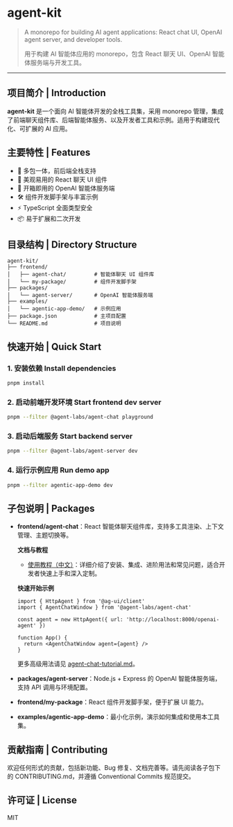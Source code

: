 # agent-kit

> A monorepo for building AI agent applications: React chat UI, OpenAI agent server, and developer tools.
> 
> 用于构建 AI 智能体应用的 monorepo，包含 React 聊天 UI、OpenAI 智能体服务端与开发工具。

---

## 项目简介 | Introduction

**agent-kit** 是一个面向 AI 智能体开发的全栈工具集，采用 monorepo 管理，集成了前端聊天组件库、后端智能体服务、以及开发者工具和示例。适用于构建现代化、可扩展的 AI 应用。

## 主要特性 | Features

- 🧩 多包一体，前后端全栈支持
- 💬 美观易用的 React 聊天 UI 组件
- 🤖 开箱即用的 OpenAI 智能体服务端
- 🛠️ 组件开发脚手架与丰富示例
- ⚡ TypeScript 全面类型安全
- 📦 易于扩展和二次开发

## 目录结构 | Directory Structure

```
agent-kit/
├── frontend/
│   ├── agent-chat/         # 智能体聊天 UI 组件库
│   └── my-package/         # 组件开发脚手架
├── packages/
│   └── agent-server/       # OpenAI 智能体服务端
├── examples/
│   └── agentic-app-demo/   # 示例应用
├── package.json            # 主项目配置
└── README.md               # 项目说明
```

## 快速开始 | Quick Start

### 1. 安装依赖 Install dependencies

```bash
pnpm install
```

### 2. 启动前端开发环境 Start frontend dev server

```bash
pnpm --filter @agent-labs/agent-chat playground
```

### 3. 启动后端服务 Start backend server

```bash
pnpm --filter @agent-labs/agent-server dev
```

### 4. 运行示例应用 Run demo app

```bash
pnpm --filter agentic-app-demo dev
```

## 子包说明 | Packages

- **frontend/agent-chat**：React 智能体聊天组件库，支持多工具渲染、上下文管理、主题切换等。

  **文档与教程**
  - [使用教程（中文）](./frontend/agent-chat/docs/agent-chat-tutorial.md)：详细介绍了安装、集成、进阶用法和常见问题，适合开发者快速上手和深入定制。

  **快速开始示例**
  ```tsx
  import { HttpAgent } from '@ag-ui/client'
  import { AgentChatWindow } from '@agent-labs/agent-chat'

  const agent = new HttpAgent({ url: 'http://localhost:8000/openai-agent' })

  function App() {
    return <AgentChatWindow agent={agent} />
  }
  ```
  更多高级用法请见 [agent-chat-tutorial.md](./frontend/agent-chat/docs/agent-chat-tutorial.md)。

- **packages/agent-server**：Node.js + Express 的 OpenAI 智能体服务端，支持 API 调用与环境配置。
- **frontend/my-package**：React 组件开发脚手架，便于扩展 UI 能力。
- **examples/agentic-app-demo**：最小化示例，演示如何集成和使用本工具集。

## 贡献指南 | Contributing

欢迎任何形式的贡献，包括新功能、Bug 修复、文档完善等。请先阅读各子包下的 CONTRIBUTING.md，并遵循 Conventional Commits 规范提交。

## 许可证 | License

MIT 